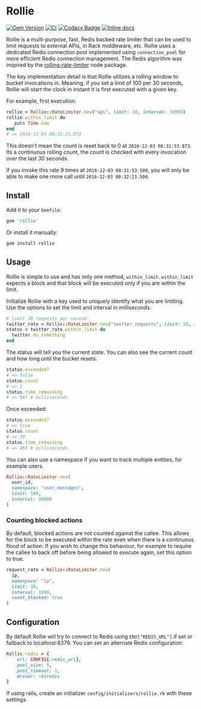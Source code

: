 Rollie
===========

[![Gem Version](https://badge.fury.io/rb/rollie.svg)](https://badge.fury.io/rb/rollie)
[![CI](https://github.com/ParentSquare/rollie/workflows/CI/badge.svg)](https://github.com/ParentSquare/rollie/actions?query=workflow%3ACI+branch%3Amaster)
[![Codacy Badge](https://app.codacy.com/project/badge/Grade/20f8a080aca5444cbdaebff3a4e7e702)](https://www.codacy.com/gh/ParentSquare/rollie/dashboard?utm_source=github.com&amp;utm_medium=referral&amp;utm_content=ParentSquare/rollie&amp;utm_campaign=Badge_Grade)
[![Inline docs](http://inch-ci.org/github/ParentSquare/rollie.svg?branch=master)](http://inch-ci.org/github/ParentSquare/rollie)

Rollie is a multi-purpose, fast, Redis backed rate limiter that can be used to
limit requests to external APIs, in Rack middleware, etc. Rollie uses a
dedicated Redis connection pool implemented using `connection_pool` for more
efficient Redis connection management. The Redis algorithm was inspired by the
[rolling-rate-limiter](https://www.npmjs.com/package/rolling-rate-limiter) node
package.

The key implementation detail is that Rollie utilizes a rolling window to bucket
invocations in. Meaning, if you set a limit of 100 per 30 seconds, Rollie will
start the clock in instant it is first executed with a given key.

For example, first execution:

```ruby
rollie = Rollie::RateLimiter.new("api", limit: 10, interval: 30000)
rollie.within_limit do
   puts Time.now
end
# => 2016-12-03 08:31:23.873
```

This doesn't mean the count is reset back to 0 at `2016-12-03 08:31:53.873`. Its
a continuous rolling count, the count is checked with every invocation over the
last 30 seconds.

If you invoke this rate 9 times at `2016-12-03 08:31:53.500`, you will only be
able to make one more call until `2016-12-03 08:32:23.500`.

## Install

Add it to your `Gemfile`:

```ruby
gem 'rollie'
```

Or install it manually:

```sh
gem install rollie
```

Usage
-----------

Rollie is simple to use and has only one method, `within_limit`. `within_limit`
expects a block and that block will be executed only if you are within the
limit.

Initialize Rollie with a key used to uniquely identify what you are limiting.
Use the options to set the limit and interval in milliseconds.

```ruby
# limit 30 requests per second.
twitter_rate = Rollie::RateLimiter.new("twitter_requests", limit: 30, interval: 1000)
status = twitter_rate.within_limit do
  twitter.do_something
end
```

The status will tell you the current state. You can also see the current count
and how long until the bucket resets.

```ruby
status.exceeded?
# => false
status.count
# => 1
status.time_remaining
# => 987 # milliseconds
```

Once exceeded:

```ruby
status.exceeded?
# => true
status.count
# => 30
status.time_remaining
# => 461 # milliseconds
```

You can also use a namespace if you want to track multiple entities, for example
users.

```ruby
Rollie::RateLimiter.new(
  user_id,
  namespace: "user_messages",
  limit: 100,
  interval: 30000
)
```

### Counting blocked actions

By default, blocked actions are not counted against the callee. This allows for
the block to be executed within the rate even when there is a continuous flood
of action. If you wish to change this behaviour, for example to require the
callee to back off before being allowed to execute again, set this option to
true.

```ruby
request_rate = Rollie::RateLimiter.new(
  ip,
  namespace: "ip",
  limit: 30,
  interval: 1000,
  count_blocked: true
)
```

Configuration
-------------------

By default Rollie will try to connect to Redis using `ENV["REDIS_URL"]` if set
or fallback to localhost:6379. You can set an alternate Redis configuration:

```ruby
Rollie.redis = {
    url: CONFIG[:redis_url],
    pool_size: 5,
    pool_timeout: 1,
    driver: :hiredis
}
```

If using rails, create an initializer `config/initializers/rollie.rb` with these
settings.
